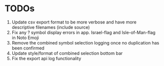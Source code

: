 # TODOs
1. Update csv export format to be more verbose and have more descriptive filenames (include source)
1. Fix any ? symbol display errors in app. Israel-flag and Isle-of-Man-flag in Noto Emoji
1. Remove the combined symbol selection logging once no duplication has been confirmed
1. Update style/format of combined selection bottom bar
1. Fix the export api log functionality